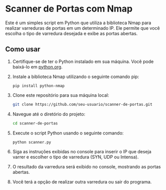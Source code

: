 # Scanner de Portas com Nmap

Este é um simples script em Python que utiliza a biblioteca Nmap para realizar varreduras de portas em um determinado IP. Ele permite que você escolha o tipo de varredura desejada e exibe as portas abertas.

## Como usar

1. Certifique-se de ter o Python instalado em sua máquina. Você pode baixá-lo em [python.org](https://www.python.org/downloads/).

2. Instale a biblioteca Nmap utilizando o seguinte comando pip:
    ```
    pip install python-nmap
    ```

3. Clone este repositório para sua máquina local:
    ```bash
    git clone https://github.com/seu-usuario/scanner-de-portas.git
    ```

4. Navegue até o diretório do projeto:
    ```bash
    cd scanner-de-portas
    ```

5. Execute o script Python usando o seguinte comando:
    ```bash
    python scanner.py
    ```

6. Siga as instruções exibidas no console para inserir o IP que deseja varrer e escolher o tipo de varredura (SYN, UDP ou Intensa).

7. O resultado da varredura será exibido no console, mostrando as portas abertas.

8. Você terá a opção de realizar outra varredura ou sair do programa.
